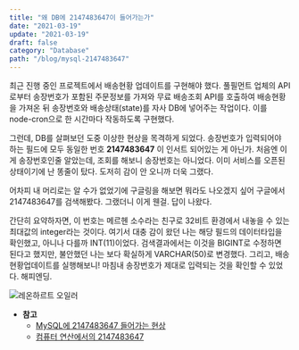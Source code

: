 ```yaml
---
title: "왜 DB에 2147483647이 들어가는가"
date: "2021-03-19"
update: "2021-03-19"
draft: false
category: "Database"
path: "/blog/mysql-2147483647"
---
```


최근 진행 중인 프로젝트에서 배송현황 업데이트를 구현해야 했다. 풀필먼트 업체의 API로부터 송장번호가 포함된 주문정보를 가져와 무료 배송조회 API를 호출하여 배송현황을 가져온 뒤 송장번호와 배송상태(state)를 자사 DB에 넣어주는 작업이다. 이를 node-cron으로 한 시간마다 작동하도록 구현했다.

그런데, DB를 살펴보던 도중 이상한 현상을 목격하게 되었다. 송장번호가 입력되어야 하는 필드에 모두 동일한 번호 **2147483647** 이 인서트 되어있는 게 아닌가.
처음엔 이게 송장번호인줄 알았는데, 조회를 해보니 송장번호는 아니었다. 이미 서비스를 오픈된 상태이기에 난 똥줄이 탔다. 도저히 감이 안 오니까 더욱 그랬다.

어차피 내 머리로는 알 수가 없었기에 구글링을 해보면 뭐라도 나오겠지 싶어 구글에서 2147483647를 검색해봤다. 그랬더니 이게 웬걸. 답이 나왔다.

간단히 요약하자면, 이 번호는 메르헨 소수라는 친구로 32비트 환경에서 내놓을 수 있는 최대값의 integer라는 것이다. 여기서 대충 감이 왔던 나는 해당 필드의 데이터타입을 확인했고, 아니나 다를까 INT(11)이었다. 검색결과에서는 이것을 BIGINT로 수정하면 된다고 했지만, 불안했던 나는 보다 확실하게 VARCHAR(50)로 변경했다. 그리고, 배송현황업데이트를 실행해보니! 마침내 송장번호가 제대로 입력되는 것을 확인할 수 있었다. 해피엔딩.

![레온하르트 오일러](https://www.popsci.com/resizer/CtS5AVnvclEcBP4EE0reQLWMCM4=/760x616/arc-anglerfish-arc2-prod-bonnier.s3.amazonaws.com/public/XI7PMY2J6AFVIK5KHVYO3CN2YU.jpg)

- **참고**
  - [MySQL에 2147483647 들어가는 현상](https://zetawiki.com/wiki/MySQL%EC%97%90_2147483647_%EB%93%A4%EC%96%B4%EA%B0%80%EB%8A%94_%ED%98%84%EC%83%81)
  - [컴퓨터 연산에서의 2147483647](https://ko.wikipedia.org/wiki/2147483647)
